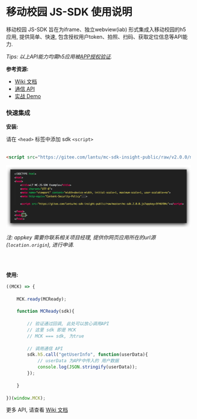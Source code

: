 # 移动校园 JS-SDK 使用说明 #

移动校园 JS-SDK 旨在为iframe、独立webview(iab) 形式集成入移动校园的h5应用, 提供简单、快速, 包含授权用户token、拍照、扫码、获取定位信息等API能力.

_Tips: 以上API能力均需h5应用被[APP授权验证](https://gitee.com/lantutech/mc-sdk/wikis/%E4%BD%BF%E7%94%A8?sort_id=736753#2-%E9%AA%8C%E8%AF%81%E5%9B%9E%E8%B0%83)._


__参考资源:__
+ [Wiki 文档](https://gitee.com/lantutech/mc-sdk/wikis)
+ [通信 API](https://gitee.com/lantutech/mc-sdk/wikis/通信API文档?sort_id=736755)
+ [实战 Demo](https://gitee.com/lantutech/mc-sdk/blob/master/src/app/app.js#L92)


### 快速集成 ###


__安装:__

请在 `<head>` 标签中添加 sdk `<script>`

```html

<script src="https://gitee.com/lantu/mc-sdk-insight-public/raw/v2.0.0/mc-sdk.2.0.0.js?appkey=9f46f04c"></script>

```

![示例](src/img/setup_snap.png)

_注: appkey 需要你联系相关项目经理, 提供你网页应用所在的url源(`location.origin`), 进行申请._

<br>
<br>

__使用:__

```javascript
((MCK) => {

	MCK.ready(MCReady);

	function MCReady(sdk){

		// 验证通过回调, 此处可以放心调用API
		// 这里 sdk 即是 MCK
		// MCK === sdk, 为true

		// 调用通信 API
		sdk.h5.call("getUserInfo", function(userData){
			// userData 为APP中传入的 用户数据
			console.log(JSON.stringify(userData));
		});

	}

})(window.MCK);
```

更多 API, 请查看 [Wiki 文档](https://gitee.com/lantutech/mc-sdk/wikis/通信API文档?sort_id=736755)
